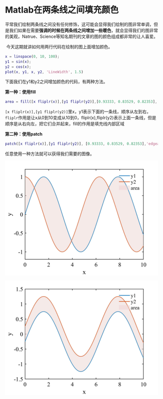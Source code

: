 # Matlab在两条线之间填充颜色

​	平常我们绘制两条线之间没有任何修饰，这可能会显得我们绘制的图非常单调，但是我们如果在需要**强调的时候在两条线之间增加一些暖色**，就会显得我们的图非常的美观，Natrue、Science等知名期刊的文章的图的颜色组成都非常的让人喜爱。

​	今天这期就讲如何用两行代码在绘制的图上面增加颜色。

```matlab
x = linspace(0, 10, 100);
y1 = sin(x);
y2 = cos(x);
plot(x, y1, x, y2, 'LineWidth', 1.5)
```

下面我们在y1和y2之间增加颜色的代码，有两种方法。

**第一种：使用fill**

```matlab
area = fill([x fliplr(x)],[y1 fliplr(y2)],[0.93333, 0.83529, 0.82353],'edgealpha', '0', 'facealpha', '.5'); 
```

`[x fliplr(x)],[y1 fliplr(y2)]`里x，y1表示下面的一条线，顺序从左到右，`fliplr`作用是让x从0到10变成从10到0，fliplr(x),fliplr(y2)表示上面一条线，但是顺序是从右向左，把它们合并起来，fill的作用是填充线内部区域

**第二种：使用patch**

```matlab
patch([x fliplr(x)],[y1 fliplr(y2)], [0.93333, 0.83529, 0.82353],'edgealpha', '0', 'facealpha', '.5')
```

任意使用一种方法就可以获得我们需要的图像。

![](fill_area.jpg)

![](fill_area2.jpg)

